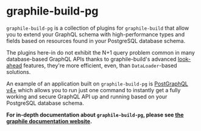graphile-build-pg
=================

`graphile-build-pg` is a collection of plugins for `graphile-build` that allow
you to extend your GraphQL schema with high-performance types and fields based
on resources found in your PostgreSQL database schema.

The plugins here-in do not exhibit the N+1 query problem common in many
database-based GraphQL APIs thanks to graphile-build's advanced
[look-ahead](https://www.graphile.com/graphile-build/look-ahead/) features,
they're more efficient, even, than `DataLoader`-based solutions.

An example of an application built on `graphile-build-pg` is [PostGraphQL
v4+](https://github.com/postgraphql/postgraphql) which allows you to run just
one command to instantly get a fully working and secure GraphQL API up and
running based on your PostgreSQL database schema.

**For in-depth documentation about `graphile-build-pg`, please see [the
graphile documentation website](https://www.graphile.com/).**
